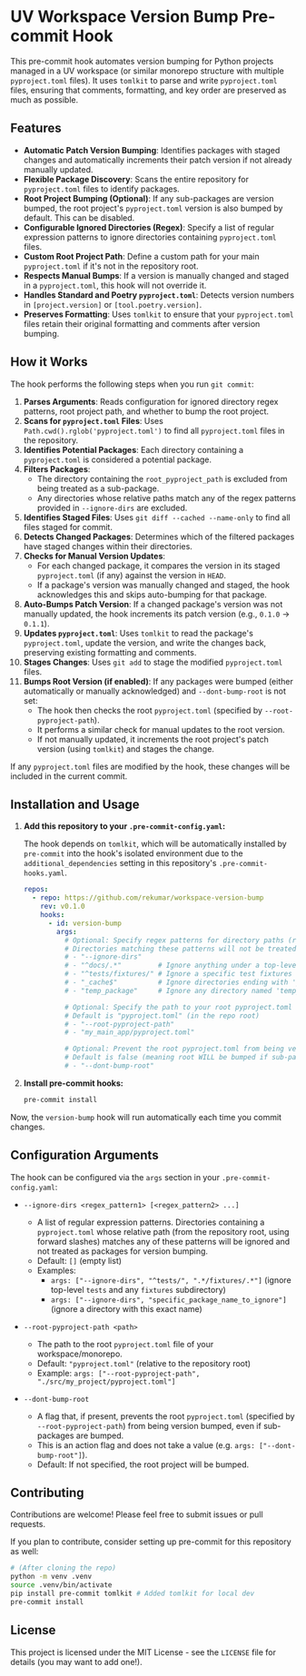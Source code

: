 # UV Workspace Version Bump Pre-commit Hook

This pre-commit hook automates version bumping for Python projects managed in a UV workspace (or similar monorepo structure with multiple `pyproject.toml` files). It uses `tomlkit` to parse and write `pyproject.toml` files, ensuring that comments, formatting, and key order are preserved as much as possible.

## Features

- **Automatic Patch Version Bumping**: Identifies packages with staged changes and automatically increments their patch version if not already manually updated.
- **Flexible Package Discovery**: Scans the entire repository for `pyproject.toml` files to identify packages.
- **Root Project Bumping (Optional)**: If any sub-packages are version bumped, the root project's `pyproject.toml` version is also bumped by default. This can be disabled.
- **Configurable Ignored Directories (Regex)**: Specify a list of regular expression patterns to ignore directories containing `pyproject.toml` files.
- **Custom Root Project Path**: Define a custom path for your main `pyproject.toml` if it's not in the repository root.
- **Respects Manual Bumps**: If a version is manually changed and staged in a `pyproject.toml`, this hook will not override it.
- **Handles Standard and Poetry `pyproject.toml`**: Detects version numbers in `[project.version]` or `[tool.poetry.version]`.
- **Preserves Formatting**: Uses `tomlkit` to ensure that your `pyproject.toml` files retain their original formatting and comments after version bumping.

## How it Works

The hook performs the following steps when you run `git commit`:

1.  **Parses Arguments**: Reads configuration for ignored directory regex patterns, root project path, and whether to bump the root project.
2.  **Scans for `pyproject.toml` Files**: Uses `Path.cwd().rglob('pyproject.toml')` to find all `pyproject.toml` files in the repository.
3.  **Identifies Potential Packages**: Each directory containing a `pyproject.toml` is considered a potential package.
4.  **Filters Packages**:
    *   The directory containing the `root_pyproject_path` is excluded from being treated as a sub-package.
    *   Any directories whose relative paths match any of the regex patterns provided in `--ignore-dirs` are excluded.
5.  **Identifies Staged Files**: Uses `git diff --cached --name-only` to find all files staged for commit.
6.  **Detects Changed Packages**: Determines which of the filtered packages have staged changes within their directories.
7.  **Checks for Manual Version Updates**:
    *   For each changed package, it compares the version in its staged `pyproject.toml` (if any) against the version in `HEAD`.
    *   If a package's version was manually changed and staged, the hook acknowledges this and skips auto-bumping for that package.
8.  **Auto-Bumps Patch Version**: If a changed package's version was not manually updated, the hook increments its patch version (e.g., `0.1.0` → `0.1.1`).
9.  **Updates `pyproject.toml`**: Uses `tomlkit` to read the package's `pyproject.toml`, update the version, and write the changes back, preserving existing formatting and comments.
10. **Stages Changes**: Uses `git add` to stage the modified `pyproject.toml` files.
11. **Bumps Root Version (if enabled)**: If any packages were bumped (either automatically or manually acknowledged) and `--dont-bump-root` is not set:
    *   The hook then checks the root `pyproject.toml` (specified by `--root-pyproject-path`).
    *   It performs a similar check for manual updates to the root version.
    *   If not manually updated, it increments the root project's patch version (using `tomlkit`) and stages the change.

If any `pyproject.toml` files are modified by the hook, these changes will be included in the current commit.

## Installation and Usage

1.  **Add this repository to your `.pre-commit-config.yaml`:**

    The hook depends on `tomlkit`, which will be automatically installed by `pre-commit` into the hook's isolated environment due to the `additional_dependencies` setting in this repository's `.pre-commit-hooks.yaml`.

    ```yaml
    repos:
      - repo: https://github.com/rekumar/workspace-version-bump
        rev: v0.1.0  
        hooks:
          - id: version-bump
            args:
              # Optional: Specify regex patterns for directory paths (relative to repo root) to ignore.
              # Directories matching these patterns will not be treated as packages.
              # - "--ignore-dirs"
              # - "^docs/.*"         # Ignore anything under a top-level 'docs' folder
              # - "^tests/fixtures/" # Ignore a specific test fixtures folder
              # - "_cache$"          # Ignore directories ending with '_cache'
              # - "temp_package"     # Ignore any directory named 'temp_package' exactly

              # Optional: Specify the path to your root pyproject.toml
              # Default is "pyproject.toml" (in the repo root)
              # - "--root-pyproject-path"
              # - "my_main_app/pyproject.toml"

              # Optional: Prevent the root pyproject.toml from being version bumped
              # Default is false (meaning root WILL be bumped if sub-packages are)
              # - "--dont-bump-root"
    ```

2.  **Install pre-commit hooks:**

    ```bash
    pre-commit install
    ```

Now, the `version-bump` hook will run automatically each time you commit changes.

## Configuration Arguments

The hook can be configured via the `args` section in your `.pre-commit-config.yaml`:

-   `--ignore-dirs <regex_pattern1> [<regex_pattern2> ...]`
    -   A list of regular expression patterns. Directories containing a `pyproject.toml` whose relative path (from the repository root, using forward slashes) matches any of these patterns will be ignored and not treated as packages for version bumping.
    -   Default: `[]` (empty list)
    -   Examples:
        -   `args: ["--ignore-dirs", "^tests/", ".*/fixtures/.*"]` (ignore top-level `tests` and any `fixtures` subdirectory)
        -   `args: ["--ignore-dirs", "specific_package_name_to_ignore"]` (ignore a directory with this exact name)

-   `--root-pyproject-path <path>`
    -   The path to the root `pyproject.toml` file of your workspace/monorepo.
    -   Default: `"pyproject.toml"` (relative to the repository root)
    -   Example: `args: ["--root-pyproject-path", "./src/my_project/pyproject.toml"]`

-   `--dont-bump-root`
    -   A flag that, if present, prevents the root `pyproject.toml` (specified by `--root-pyproject-path`) from being version bumped, even if sub-packages are bumped.
    -   This is an action flag and does not take a value (e.g. `args: ["--dont-bump-root"]`).
    -   Default: If not specified, the root project will be bumped.

## Contributing

Contributions are welcome! Please feel free to submit issues or pull requests.

If you plan to contribute, consider setting up pre-commit for this repository as well:

```bash
# (After cloning the repo)
python -m venv .venv
source .venv/bin/activate
pip install pre-commit tomlkit # Added tomlkit for local dev
pre-commit install
```

## License

This project is licensed under the MIT License - see the `LICENSE` file for details (you may want to add one!). 